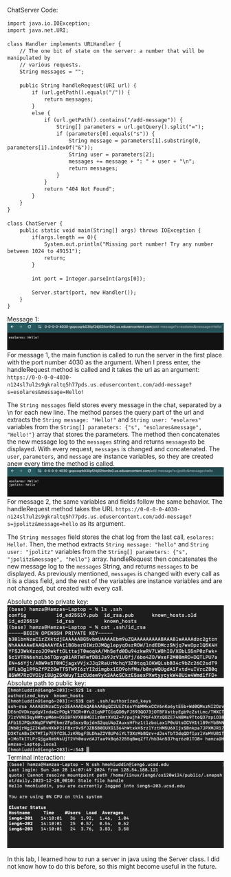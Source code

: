 ChatServer Code:     
```
import java.io.IOException;
import java.net.URI;

class Handler implements URLHandler {
    // The one bit of state on the server: a number that will be manipulated by
    // various requests.
    String messages = "";

    public String handleRequest(URI url) {
        if (url.getPath().equals("/")) {
            return messages;
        } 
        else {
            if (url.getPath().contains("/add-message")) {
                String[] parameters = url.getQuery().split("=");
                if (parameters[0].equals("s")) {
                    String message = parameters[1].substring(0, parameters[1].indexOf("&"));
                    String user = parameters[2];
                    messages += message + ": " + user + "\n";
                    return messages;
                }
            }
            return "404 Not Found";
        }
    }
}

class ChatServer {
    public static void main(String[] args) throws IOException {
        if(args.length == 0){
            System.out.println("Missing port number! Try any number between 1024 to 49151");
            return;
        }

        int port = Integer.parseInt(args[0]);

        Server.start(port, new Handler());
    }
}
```
Message 1:     
![Message 1](./assets/message1.png)   
For message 1, the main function is called to run the server in the first place with the port number 4030 as the argument. When I press enter, the handleRequest method is called and it takes the url as an argument: ```https://0-0-0-0-4030-n124sl7ul2s9gkraltq5h77pds.us.edusercontent.com/add-message?s=esolares&message=Hello!```    

The ```String messages``` field stores every message in the chat, separated by a \n for each new line. The method parses the query part of the url and extracts the ```String message: "Hello!"``` and ```String user: "esolares"``` variables from the ```String[] parameters: {"s", "esolares&message", "Hello!"}``` array that stores the parameters. The method then concatenates the new message log to the ```messages``` string and returns ```messages```to be displayed. With every request, ```messages``` is changed and concatenated. The ```user```, ```parameters```, and ```message``` are instance variables, so they are created anew every time the method is called.          
![Message 2](./assets/message2.png)       
For message 2, the same variables and fields follow the same behavior. The handleRequest method takes the URL ```https://0-0-0-0-4030-n124sl7ul2s9gkraltq5h77pds.us.edusercontent.com/add-message?s=jpolitz&message=hello``` as its argument.    

The ```String messages``` field stores the chat log from the last call, ```esolares: Hello!```. Then, the method extracts ```String message: "hello"``` and ```String user: "jpolitz"``` variables from the ```String[] parameters: {"s", "jpolitz&message", "hello"}``` array. handleRequest then concatenates the new message log to the ```messages``` String, and returns ```messages``` to be displayed. As previously mentioned, ```messages``` is changed with every call as it is a class field, and the rest of the variables are instance variables and are not changed, but created with every call.      

Absolute path to private key:    
![img](./assets/privatekey.png)     
Absolute path to public key:      
![img](./assets/publickey.png)      
Terminal interaction:    
![img](./assets/terminalinteraction.png)      

In this lab, I learned how to run a server in java using the Server class. I did not know how to do this before, so this might become useful in the future.      






